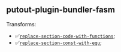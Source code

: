 ## putout-plugin-bundler-fasm

Transforms:

- ✅[`replace-section-code-with-functions`](https://putout.cloudcmd.io/#/gist/d921a3f8d8d5cbb74375e7249072f90b/5b89930d7d76e64104a670e0fbda8c76d3dfddd2);
- ✅[`replace-section-const-with-equ`](https://putout.cloudcmd.io/#/gist/ec655a05b5566519b46e77aa10fad1e3/94da259261f1a4011c29bbf42e922acb3d2b02e3);

